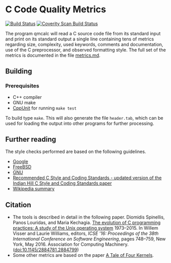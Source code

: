 # C Code Quality Metrics

[![Build Status](https://travis-ci.org/dspinellis/cqmetrics.svg?branch=master)](https://travis-ci.org/dspinellis/cqmetrics)
[![Coverity Scan Build Status](https://scan.coverity.com/projects/8464/badge.svg)](https://scan.coverity.com/projects/dspinellis-cqmetrics)

The program qmcalc will read a C source code file from its standard
input and print on its standard output a single line containing
tens of metrics regarding size, complexity,
used keywords, comments and documentation, use of the C preprocessor,
and observed formatting style.
The full set of the metrics is documented in the file
[metrics.md](https://github.com/dspinellis/cqmetrics/blob/master/metrics.md).

## Building

### Prerequisites
* C++ compiler
* GNU make
* [CppUnit](http://sourceforge.net/projects/cppunit/) for running `make test`

To build type `make`. This will also generate the file `header.tab`,
which can be used for loading the output into other programs
for further processing.

## Further reading
The style checks performed are based on the following guidelines.
* [Google](http://google-styleguide.googlecode.com/svn/trunk/cppguide.xml)
* [FreeBSD](http://www.freebsd.org/cgi/man.cgi?query=style&sektion=9)
* [GNU](https://www.gnu.org/prep/standards/html_node/Formatting.html)
* [Recommended C Style and Coding Standards - updated version of the Indian Hill C Style and Coding Standards paper](http://www.cs.arizona.edu/~mccann/cstyle.html)
* [Wikipedia summary](http://en.wikipedia.org/wiki/Indent_style)

## Citation
* The tools is described in detail in the following paper.
Diomidis Spinellis, Panos Louridas, and Maria Kechagia. [The evolution of C programming practices: A study of the Unix operating system](http://www.dmst.aueb.gr/dds/pubs/conf/2016-ICSE-ProgEvol/html/SLK16.html) 1973–2015. In Willem Visser and Laurie Williams, editors, *ICSE '16: Proceedings of the 38th International Conference on Software Engineering*, pages 748–759, New York, May 2016. Association for Computing Machinery. ([doi:10.1145/2884781.2884799](http://dx.doi.org/10.1145/2884781.2884799))
* Some other metrics are based on the paper [A Tale of Four Kernels](http://www.dmst.aueb.gr/dds/pubs/conf/2008-ICSE-4kernel/html/Spi08b.html).
